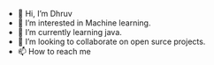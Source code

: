 - 👋 Hi, I’m Dhruv
- 👀 I’m interested in Machine learning.
- 🌱 I’m currently learning java.
- 💞️ I’m looking to collaborate on open surce projects.
- 📫 How to reach me 

<!---
dhruv34527/dhruv34527 is a ✨ special ✨ repository because its `README.md` (this file) appears on your GitHub profile.
You can click the Preview link to take a look at your changes.
--->
